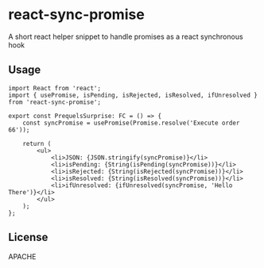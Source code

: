 # react-sync-promise
A short react helper snippet to handle promises as a react synchronous hook<br />

## Usage

```tsx
import React from 'react';
import { usePromise, isPending, isRejected, isResolved, ifUnresolved } from 'react-sync-promise';

export const PrequelsSurprise: FC = () => {
    const syncPromise = usePromise(Promise.resolve('Execute order 66'));

    return (
        <ul>
            <li>JSON: {JSON.stringify(syncPromise)}</li>
            <li>isPending: {String(isPending(syncPromise))}</li>
            <li>isRejected: {String(isRejected(syncPromise))}</li>
            <li>isResolved: {String(isResolved(syncPromise))}</li>
            <li>ifUnresolved: {ifUnresolved(syncPromise, 'Hello There')}</li>
        </ul>
    );
};
```

## License

APACHE